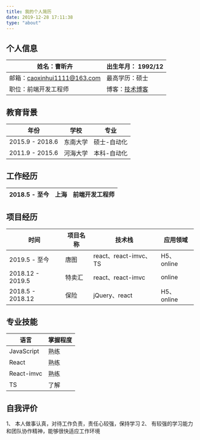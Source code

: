 ```yaml
---
title: 我的个人简历
date: 2019-12-28 17:11:38
type: "about"
---
```



## 个人信息
| 姓名：曹昕卉 | 出生年月： 1992/12 |
| ------ |------ |
| 邮箱：caoxinhui1111@163.com | 最高学历：硕士 |
| 职位：前端开发工程师 | 博客：[技术博客](https://caoxinhui.github.io)|


## 教育背景
| 年份 | 学校 | 专业 |
| ------ |------ | ---- |
| 2015.9 - 2018.6 | 东南大学 | 硕士-自动化 |
| 2011.9 - 2015.6  | 河海大学 | 本科-自动化|


## 工作经历

| 2018.5 - 至今 |  上海 | 前端开发工程师 |
| ------ |------ | ---- |

## 项目经历
| 时间 |  项目名称 | 技术栈 | 应用领域 | 
| ------ |------ | ---- | --- |
| 2019.5 - 至今|  唐图 | react、react-imvc、TS | H5、online | 
|2018.12 - 2019.5 | 特卖汇 | react、react-imvc | online | 
| 2018.5 - 2018.12 | 保险 | jQuery、react | H5、online | 


## 专业技能
| 语言 | 掌握程度 | 
| ------ |------ | 
|  JavaScript | 熟练 | 
|  React | 熟练 | 
|  React-imvc | 熟练 | 
|  TS | 了解 | 

## 自我评价
1、 本人做事认真，对待工作负责，责任心较强，保持学习
2、 有较强的学习能力和团队协作精神，能够很快适应工作环境
